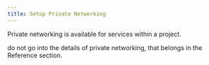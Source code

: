 ```yaml
---
title: Setup Private Networking
---
```


Private networking is available for services within a project.

do not go into the details of private networking, that belongs in the Reference section.


